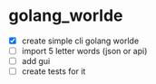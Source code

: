# golang_worlde

- [x] create simple cli golang worlde
- [ ]  import 5 letter words (json or api)
- [ ]  add gui
- [ ]  create tests for it
